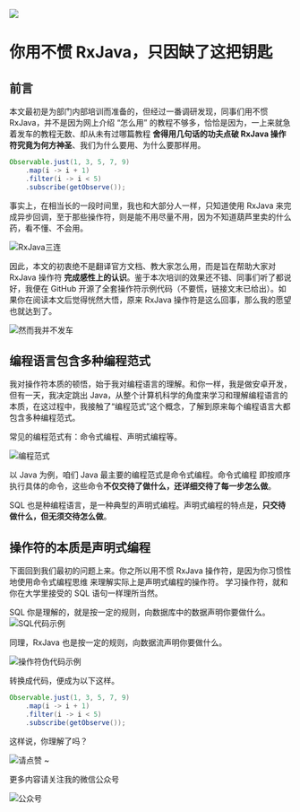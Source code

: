 ![](https://upload-images.jianshu.io/upload_images/57036-550b81d8d77c687d.jpg)


# 你用不惯 RxJava，只因缺了这把钥匙

## 前言

本文最初是为部门内部培训而准备的，但经过一番调研发现，同事们用不惯 RxJava，并不是因为网上介绍 “怎么用” 的教程不够多，恰恰是因为，一上来就急着发车的教程无数、却从未有过哪篇教程 **舍得用几句话的功夫点破 RxJava 操作符究竟为何方神圣**、我们为什么要用、为什么要那样用。

```java
Observable.just(1, 3, 5, 7, 9)
    .map(i -> i + 1)
    .filter(i -> i < 5)
    .subscribe(getObserve());
```

事实上，在相当长的一段时间里，我也和大部分人一样，只知道使用 RxJava 来完成异步回调，至于那些操作符，则是能不用尽量不用，因为不知道葫芦里卖的什么药，看不懂、不会用。

![RxJava三连](https://upload-images.jianshu.io/upload_images/57036-a20c7618a0416530.png)

因此，本文的初衷绝不是翻译官方文档、教大家怎么用，而是旨在帮助大家对 RxJava 操作符 **完成感性上的认识**。鉴于本次培训的效果还不错、同事们听了都说好，我便在 GitHub 开源了全套操作符示例代码（不要慌，链接文末已给出）。如果你在阅读本文后觉得恍然大悟，原来 RxJava 操作符是这么回事，那么我的愿望也就达到了。

![然而我并不发车](https://upload-images.jianshu.io/upload_images/57036-4a1585f97c9876a4.png)


## 编程语言包含多种编程范式

我对操作符本质的顿悟，始于我对编程语言的理解。和你一样，我是做安卓开发，但有一天，我决定跳出 Java，从整个计算机科学的角度来学习和理解编程语言的本质，在这过程中，我接触了“编程范式”这个概念，了解到原来每个编程语言大都包含多种编程范式。

常见的编程范式有：命令式编程、声明式编程等。

![编程范式](https://upload-images.jianshu.io/upload_images/57036-d09589d947e65251.png)

以 Java 为例，咱们 Java 最主要的编程范式是命令式编程。命令式编程 即按顺序执行具体的命令，这些命令**不仅交待了做什么，还详细交待了每一步怎么做**。

SQL 也是种编程语言，是一种典型的声明式编程。声明式编程的特点是，**只交待做什么，但无须交待怎么做**。


## 操作符的本质是声明式编程

下面回到我们最初的问题上来。你之所以用不惯 RxJava 操作符，是因为你习惯性地使用命令式编程思维 来理解实际上是声明式编程的操作符。
学习操作符，就和你在大学里接受的 SQL 语句一样理所当然。

SQL 你是理解的，就是按一定的规则，向数据库中的数据声明你要做什么。
![SQL代码示例](https://upload-images.jianshu.io/upload_images/57036-da21d86723997dd8.png)

同理，RxJava 也是按一定的规则，向数据流声明你要做什么。

![操作符伪代码示例](https://upload-images.jianshu.io/upload_images/57036-4dd92d6d426660d5.png)


转换成代码，便成为以下这样。

```java
Observable.just(1, 3, 5, 7, 9)
    .map(i -> i + 1)
    .filter(i -> i < 5)
    .subscribe(getObserve());
```
这样说，你理解了吗？

![请点赞 ~](https://upload-images.jianshu.io/upload_images/57036-3e15111b4263be48.png)


更多内容请关注我的微信公众号

![公众号](https://upload-images.jianshu.io/upload_images/57036-dc3af94a5daf478c.jpg)


